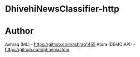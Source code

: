 # DhivehiNewsClassifier-http


# Author
Ashraq (ML) - https://github.com/ashraq1455
Atom  (DEMO API) - https://github.com/phoenixatom
